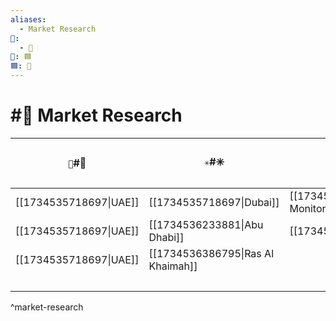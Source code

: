 ```yaml
---
aliases:
  - Market Research
📁:
  - 💼
💼: 🟦
🟦: 📍
---
```

# #📍 Market Research

| `🏁`#🏁                | `✳️`#✳️                           | `🌐`#🌐                             | `💼`#💼   | `📄`#📄                                  | `🟦`#🟦 |
| ---------------------- | --------------------------------- | ----------------------------------- | --------- | ---------------------------------------- | ------- |
| [[1734535718697\|UAE]] | [[1734535718697\|Dubai]]          | [[1734507231369\|Property Monitor]] | MPP       | [[1734418246504\|2024 Community Report]] |         |
| [[1734535718697\|UAE]] | [[1734536233881\|Abu Dhabi]]      | [[1734538854473\|Quanta.ae]]        | MCRE      |                                          |         |
| [[1734535718697\|UAE]] | [[1734536386795\|Ras Al Khaimah]] |                                     | RAK       |                                          |         |
|                        |                                   |                                     | Penthouse |                                          |         |

^market-research
